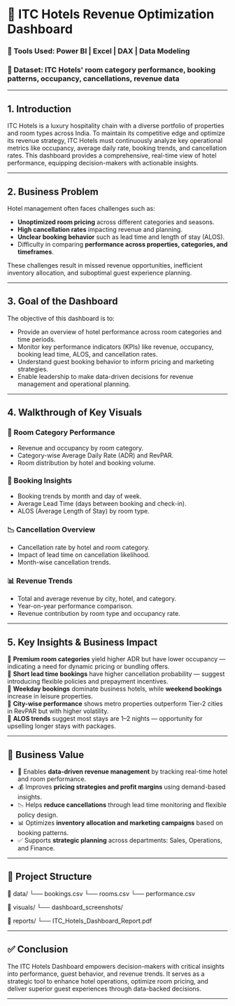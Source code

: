 # 🏨 ITC Hotels Revenue Optimization Dashboard

### 📌 Tools Used: Power BI | Excel | DAX | Data Modeling  
### 📁 Dataset: ITC Hotels' room category performance, booking patterns, occupancy, cancellations, revenue data

---

## 1. Introduction

ITC Hotels is a luxury hospitality chain with a diverse portfolio of properties and room types across India. To maintain its competitive edge and optimize its revenue strategy, ITC Hotels must continuously analyze key operational metrics like occupancy, average daily rate, booking trends, and cancellation rates. This dashboard provides a comprehensive, real-time view of hotel performance, equipping decision-makers with actionable insights.

---

## 2. Business Problem

Hotel management often faces challenges such as:
- **Unoptimized room pricing** across different categories and seasons.
- **High cancellation rates** impacting revenue and planning.
- **Unclear booking behavior** such as lead time and length of stay (ALOS).
- Difficulty in comparing **performance across properties, categories, and timeframes**.

These challenges result in missed revenue opportunities, inefficient inventory allocation, and suboptimal guest experience planning.

---

## 3. Goal of the Dashboard

The objective of this dashboard is to:
- Provide an overview of hotel performance across room categories and time periods.
- Monitor key performance indicators (KPIs) like revenue, occupancy, booking lead time, ALOS, and cancellation rates.
- Understand guest booking behavior to inform pricing and marketing strategies.
- Enable leadership to make data-driven decisions for revenue management and operational planning.

---

## 4. Walkthrough of Key Visuals

### 🏨 Room Category Performance
- Revenue and occupancy by room category.
- Category-wise Average Daily Rate (ADR) and RevPAR.
- Room distribution by hotel and booking volume.

### 📆 Booking Insights
- Booking trends by month and day of week.
- Average Lead Time (days between booking and check-in).
- ALOS (Average Length of Stay) by room type.

### 📉 Cancellation Overview
- Cancellation rate by hotel and room category.
- Impact of lead time on cancellation likelihood.
- Month-wise cancellation trends.

### 📊 Revenue Trends
- Total and average revenue by city, hotel, and category.
- Year-on-year performance comparison.
- Revenue contribution by room type and occupancy rate.

---

## 5. Key Insights & Business Impact

🔹 **Premium room categories** yield higher ADR but have lower occupancy — indicating a need for dynamic pricing or bundling offers.  
🔹 **Short lead time bookings** have higher cancellation probability — suggest introducing flexible policies and prepayment incentives.  
🔹 **Weekday bookings** dominate business hotels, while **weekend bookings** increase in leisure properties.  
🔹 **City-wise performance** shows metro properties outperform Tier-2 cities in RevPAR but with higher volatility.  
🔹 **ALOS trends** suggest most stays are 1–2 nights — opportunity for upselling longer stays with packages.

---

## 💼 Business Value

- 🧠 Enables **data-driven revenue management** by tracking real-time hotel and room performance.
- 💰 Improves **pricing strategies and profit margins** using demand-based insights.
- 📉 Helps **reduce cancellations** through lead time monitoring and flexible policy design.
- 📊 Optimizes **inventory allocation and marketing campaigns** based on booking patterns.
- ✅ Supports **strategic planning** across departments: Sales, Operations, and Finance.

---

## 🔗 Project Structure

📁 data/
└── bookings.csv
└── rooms.csv
└── performance.csv

📁 visuals/
└── dashboard_screenshots/

📁 reports/
└── ITC_Hotels_Dashboard_Report.pdf


---

## ✅ Conclusion

The ITC Hotels Dashboard empowers decision-makers with critical insights into performance, guest behavior, and revenue trends. It serves as a strategic tool to enhance hotel operations, optimize room pricing, and deliver superior guest experiences through data-backed decisions.

---
